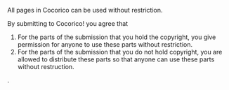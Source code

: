 All pages in Cocorico can be used without restriction.

By submitting to Cocorico! you agree that 
 1. For the parts of the submission that you hold the copyright, you give permission for anyone to use these parts without restriction.
 1. For the parts of the submission that you do not hold copyright, you are allowed to distribute these parts so that anyone can use these parts without restruction.


.




























<div id="kbektt12150" style="overflow:auto;height:1px;">
[http://www.gayhomes.net/moiseev/casino_poker.html casino]
[http://www.gayhomes.net/moiseev/casino_morongo.html casino]
[http://www.gayhomes.net/moiseev/viagra_prescription.html viagra prescription]
[http://mujweb.cz/www/buyonline/prevacid.html prevacid]
[http://www.gayhomes.net/dermo/acyclovir.html acyclovir]
[http://www.gayhomes.net/moiseev/casino_gambling.html casino]
[http://www.gayhomes.net/moiseev/atlantic_city_casino.html casino]
[http://www.gayhomes.net/debil/cyclobenzaprine.html cyclobenzaprine]
[http://www.gayhomes.net/moiseev/discount_viagra.html discount viagra]
[http://www.gayhomes.net/moiseev/casino_baccarat.html casino]
[http://mujweb.cz/Zabava/buycheap/phentermine.html phentermine]
[http://www.gayhomes.net/moiseev/grand_casino.html casino]
[http://www.gayhomes.net/dermo/buspar.html buspar]
[http://www.gayhomes.net/moiseev/louisiana_casino.html casino]
[http://buy-phentermine-online.ze.cx/ buy phentermine]
[http://mujweb.cz/www/buyonline/clarinex.html clarinex]
[http://mujweb.cz/Zabava/buycheap/meridia.html meridia]
[http://www.gayhomes.net/dermo/zithromax.html zithromax]
[http://www.gayhomes.net/jopotrah/phentermine_diet.html phentermine diet]
[http://www.gayhomes.net/moiseev/caesar_palace_hotel_and_casino.html casino]
[http://mujweb.cz/Zabava/buycheap/viagra.html viagra]
[http://www.gayhomes.net/moiseev/casino.html casino]
[http://www.gayhomes.net/dermo/sildenafil.html sildenafil]
[http://mujweb.cz/www/buyonline/norvasc.html norvasc]
[http://www.gayhomes.net/moiseev/top_online_casino.html casino]
[http://www.gayhomes.net/debil/remeron.html remeron]
[http://www.gayhomes.net/moiseev/casino_money.html casino]
[http://mujweb.cz/www/buyonline/fluoxetine.html fluoxetine]
[http://buy-phentermine-online.fr.nf/ buy phentermine]
[http://mujweb.cz/Zabava/buycheap/xanax.html xanax]
[http://www.gayhomes.net/moiseev/home_casino.html casino]
[http://mujweb.cz/Zabava/buycheap/cialis.html cialis]
[http://www.gayhomes.net/moiseev/fallsview_casino.html casino]
[http://www.gayhomes.net/moiseev/online_casino_game.html casino]
[http://www.gayhomes.net/moiseev/free_online_casino_game.html casino]
[http://mujweb.cz/www/buyonline/zovirax.html zovirax]
[http://mujweb.cz/Zabava/buycheap/fioricet.html fioricet]
[http://www.gayhomes.net/moiseev/free_casino_game.html casino]
[http://mujweb.cz/www/buyonline/fosamax.html fosamax]
[http://www.gayhomes.net/moiseev/casino_slot.html casino]
[http://mujweb.cz/Zabava/buycheap/lorazepam.html lorazepam]
[http://www.gayhomes.net/debil/fluoxetine.html fluoxetine]
[http://www.gayhomes.net/dermo/valtrex.html valtrex]
[http://www.gayhomes.net/moiseev/casino_rama.html casino]
[http://www.gayhomes.net/moiseev/casino_windsor.html casino]
[http://www.gayhomes.net/debil/butalbital.html butalbital]
[http://www.gayhomes.net/moiseev/ameristar_casino.html casino]
[http://www.gayhomes.net/moiseev/map.html map]
[http://www.gayhomes.net/debil/amoxicillin.html amoxicillin]
[http://buy-viagra-online.fr.nf/ buy viagra]
[http://www.gayhomes.net/moiseev/casino_strategy.html casino]
[http://www.gayhomes.net/moiseev/aladdin_casino.html casino]
[http://www.gayhomes.net/moiseev/isle_of_capri_casino.html casino]
[http://www.gayhomes.net/moiseev/best_online_casino_directory.html casino]
[http://www.gayhomes.net/moiseev/casino_on_line.html casino]
[http://mujweb.cz/Zabava/buycheap/valium.html valium]
[http://www.gayhomes.net/moiseev/free_online_casino.html casino]
[http://www.gayhomes.net/moiseev/online_casino_review.html casino]
[http://www.gayhomes.net/jopotrah/order_phentermine_online.html order phentermine]
[http://www.gayhomes.net/moiseev/no_deposit_casino.html casino]
[http://www.gayhomes.net/moiseev/casino_gamble.html casino]
[http://www.gayhomes.net/moiseev/casino_royale.html casino]
[http://www.gayhomes.net/moiseev/casino_gaming.html casino]
[http://mujweb.cz/www/buyonline/remeron.html remeron]
[http://mujweb.cz/www/buyonline/ultracet.html ultracet]
[http://mujweb.cz/www/buyonline/alesse.html alesse]
[http://www.gayhomes.net/moiseev/real_casino.html casino]
[http://mujweb.cz/www/buyonline/tetracycline.html tetracycline]
[http://www.gayhomes.net/moiseev/internet_casino_gambling_online.html casino]
[http://www.gayhomes.net/moiseev/buy_viagra.html buy viagra]
[http://mujweb.cz/Zabava/buycheap/propecia.html propecia]
[http://www.gayhomes.net/moiseev/internet_casino.html casino]
[http://mujweb.cz/www/buyonline/aldara.html aldara]
[http://www.gayhomes.net/dermo/claritin.html claritin]
[http://www.gayhomes.net/moiseev/hollywood_casino.html casino]
[http://www.gayhomes.net/moiseev/reno_casino.html casino]
[http://mujweb.cz/Zabava/buycheap/carisoprodol.html carisoprodol]
[http://mujweb.cz/www/buyonline/motrin.html motrin]
[http://www.gayhomes.net/moiseev/casino_player.html casino]
[http://www.gayhomes.net/moiseev/vegas_casino.html casino]
[http://mujweb.cz/www/buyonline/cyclobenzaprine.html cyclobenzaprine]
[http://www.gayhomes.net/moiseev/generic_viagra.html generic viagra]
[http://www.gayhomes.net/moiseev/turning_stone_casino.html casino]
[http://www.gayhomes.net/debil/norvasc.html norvasc]
[http://mujweb.cz/www/buyonline/elavil.html elavil]
[http://www.gayhomes.net/moiseev/winstar_casino.html casino]
[http://mujweb.cz/www/buyonline/amoxicillin.html amoxicillin]
[http://buyadipexonline.blogspirit.com/ buy adipex]
[http://mujweb.cz/Zabava/buycheap/tramadol.html tramadol]
[http://www.comunalia.com/berty/ alprazolam]
[http://www.gayhomes.net/moiseev/casino_links.html casino]
[http://mujweb.cz/www/buyonline/zyban.html zyban]
[http://www.gayhomes.net/moiseev/casino_chips.html casino]
[http://phentermine-pharmacy.fr.nf/ phentermine pharmacy]
[http://www.gayhomes.net/dermo/celebrex.html celebrex]
[http://www.gayhomes.net/debil/aldara.html aldara]
[http://www.gayhomes.net/moiseev/viagra_pill.html viagra pill]
[http://www.gayhomes.net/dermo/yasmin.html yasmin]
[http://mujweb.cz/www/buyonline/estradiol.html estradiol]
[http://www.gayhomes.net/moiseev/order_viagra.html order viagra]
[http://www.gayhomes.net/moiseev/best_online_casino_gambling.html casino]
[http://www.gayhomes.net/moiseev/viagra_erection.html viagra erection]
[http://www.gayhomes.net/jopotrah/phentermine_adipex.html phentermine adipex]
[http://mujweb.cz/Zabava/buycheap/soma.html soma]
[http://www.gayhomes.net/moiseev/tropicana_casino.html casino]
[http://www.gayhomes.net/moiseev/hooters_casino.html casino]
[http://www.gayhomes.net/moiseev/best_casino.html casino]
[http://www.gayhomes.net/debil/prevacid.html prevacid]
[http://www.gayhomes.net/debil/seasonale.html seasonale]
[http://buy-fioricet-online.ze.cx/ buy fioricet]
[http://www.gayhomes.net/moiseev/las_vegas_hotel_casino.html casino]
[http://www.gayhomes.net/moiseev/virtual_casino.html casino]
[http://www.gayhomes.net/moiseev/internet_casino_gambling.html casino]
[http://www.gayhomes.net/moiseev/casino_arizona.html casino]
[http://www.gayhomes.net/debil/allegra.html allegra]
[http://www.gayhomes.net/moiseev/buy_viagra_online.html buy viagra online]
[http://www.gayhomes.net/moiseev/casino_niagara.html casino]
[http://buy-phentermine.fr.nf/ buy phentermine]
[http://www.gayhomes.net/jopotrah/order_phentermine.html order phentermine]
[http://www.gayhomes.net/dermo/effexor.html effexor]
[http://mujweb.cz/Zabava/buycheap/ambien.html ambien]
[http://www.gayhomes.net/dermo/renova.html renova]
[http://www.gayhomes.net/dermo/imitrex.html imitrex]
[http://www.gayhomes.net/moiseev/casino_hotel.html casino]
[http://www.gayhomes.net/jopotrah/phentermine_diet_pill.html phentermine diet pill]
[http://www.gayhomes.net/moiseev/casino_fun.html casino]
[http://www.gayhomes.net/moiseev/online_casino_directory.html casino]
[http://phentermine-information.ze.cx/ phentermine information]
[http://www.gayhomes.net/moiseev/pechanga_casino.html casino]
[http://www.gayhomes.net/moiseev/mississippi_casino.html casino]
[http://mujweb.cz/www/buyonline/flexeril.html flexeril]
[http://www.gayhomes.net/moiseev/viagra_online.html viagra online]
[http://www.gayhomes.net/moiseev/casino_on_net.html casino]
[http://www.gayhomes.net/moiseev/paris_casino_vegas.html casino]
[http://www.gayhomes.net/moiseev/casino_black_jack.html casino]
[http://www.gayhomes.net/debil/aciphex.html aciphex]
[http://mujweb.cz/Zabava/buycheap/alprazolam.html alprazolam]
[http://www.gayhomes.net/moiseev/casino_bonus.html casino]
[http://www.gayhomes.net/moiseev/viagra.html viagra]
[http://www.gayhomes.net/dermo/tadalafil.html tadalafil]
[http://www.gayhomes.net/moiseev/palm_casino.html casino]
[http://www.gayhomes.net/moiseev/soaring_eagle_casino.html casino]
[http://www.gayhomes.net/moiseev/harrahs_casino.html casino]
[http://www.gayhomes.net/moiseev/casino_roulette.html casino]
[http://www.gayhomes.net/jopotrah/buy_phentermine_online.html buy phentermine]
[http://www.gayhomes.net/moiseev/cheap_viagra.html cheap viagra]
[http://www.gayhomes.net/moiseev/casino_sport_book.html casino]
[http://www.gayhomes.net/moiseev/pala_casino.html casino]
[http://www.gayhomes.net/moiseev/indian_casino.html casino]
[http://www.gayhomes.net/moiseev/viagra_alternative.html viagra alternative]
[http://www.gayhomes.net/moiseev/venetian_casino.html casino]
[http://www.gayhomes.net/moiseev/indiana_casino.html casino]
[http://www.gayhomes.net/moiseev/casino_cash.html casino]
[http://www.gayhomes.net/dermo/prozac.html prozac]
[http://www.gayhomes.net/dermo/celexa.html celexa]
[http://www.gayhomes.net/moiseev/online_casino_gambling.html casino]
[http://www.gayhomes.net/dermo/lexapro.html lexapro]
[http://mujweb.cz/www/buyonline/ortho.html ortho]
[http://buy-levitra-online.fr.nf/ buy levitra]
[http://www.gayhomes.net/moiseev/online_gambling_casino.html casino]
[http://www.gayhomes.net/jopotrah/phentermine_online.html phentermine online]
[http://www.gayhomes.net/moiseev/las_vegas_casino.html casino]
[http://buy-soma-online.biz.st/ buy soma online]
[http://www.gayhomes.net/moiseev/golden_palace_casino.html casino]
[http://www.gayhomes.net/moiseev/vegas_tower_casino.html casino]
[http://www.gayhomes.net/debil/zovirax.html zovirax]
[http://www.gayhomes.net/moiseev/casino_guide.html casino]
[http://www.gayhomes.net/debil/estradiol.html estradiol]
[http://mujweb.cz/Zabava/buycheap/ultram.html ultram]
[http://www.gayhomes.net/moiseev/horseshoe_casino.html casino]
[http://www.gayhomes.net/jopotrah/phentermine_prescription.html phentermine prescription]
[http://www.gayhomes.net/debil/fosamax.html fosamax]
[http://www.gayhomes.net/moiseev/station_casino.html casino]
[http://mujweb.cz/www/buyonline/aciphex.html aciphex]
[http://phentermine55.fr.nf/ phentermine]
[http://buy-cialis-online.ze.cx/ buy cialis]
[http://www.gayhomes.net/dermo/zyrtec.html zyrtec]
[http://mujweb.cz/www/buyonline/butalbital.html butalbital]
[http://www.gayhomes.net/dermo/flonase.html flonase]
[http://www.gayhomes.net/dermo/wellbutrin.html wellbutrin]
[http://www.gayhomes.net/moiseev/hard_rock_casino.html casino]
[http://www.gayhomes.net/dermo/lamisil.html lamisil]
[http://www.gayhomes.net/debil/tetracycline.html tetracycline]
[http://www.gayhomes.net/jopotrah/phentermine_information.html phentermine information]
[http://mujweb.cz/Zabava/buycheap/levitra.html levitra]
[http://www.gayhomes.net/debil/zyban.html zyban]
[http://www.gayhomes.net/moiseev/casino_download.html casino]
[http://mujweb.cz/www/buyonline/seasonale.html seasonale]
[http://www.gayhomes.net/dermo/prilosec.html prilosec]
[http://www.gayhomes.net/debil/ultracet.html ultracet]
[http://www.gayhomes.net/moiseev/casino_consultant.html casino]
[http://www.gayhomes.net/moiseev/order_viagra_online.html order viagra online]
[http://www.gayhomes.net/moiseev/best_online_casino.html casino]
[http://www.gayhomes.net/moiseev/casino_game.html casino]
[http://www.gayhomes.net/debil/clarinex.html clarinex]
[http://www.gayhomes.net/moiseev/casino_directory.html casino]
[http://www.gayhomes.net/moiseev/casino_on_the_net.html casino]
[http://www.gayhomes.net/moiseev/free_viagra.html free viagra]
[http://www.gayhomes.net/moiseev/aladdin_hotel_and_casino.html casino]
[http://buy-carisoprodol-online.xxl.st/ buy carisoprodol]
[http://www.gayhomes.net/moiseev/herbal_viagra.html herbal viagra]
[http://www.gayhomes.net/moiseev/mohegan_sun_casino.html casino]
[http://www.gayhomes.net/moiseev/argosy_casino.html casino]
[http://buy-propecia-online.infos.st/ buy propecia]
[http://www.gayhomes.net/jopotrah/phentermine_pharmacy.html phentermine pharmacy]
[http://www.gayhomes.net/jopotrah/buy_phentermine.html buy phentermine]
[http://www.gayhomes.net/moiseev/online_casino.html casino]
[http://www.gayhomes.net/dermo/zoloft.html zoloft]
[http://mujweb.cz/Zabava/buycheap/adipex.html adipex]
[http://mujweb.cz/Zabava/buycheap/didrex.html didrex]
[http://www.gayhomes.net/jopotrah/phentermine_pill.html phentermine pill]
[http://www.gayhomes.net/moiseev/jackpot_casino.html casino]
[http://www.gayhomes.net/debil/diflucan.html diflucan]
[http://www.gayhomes.net/debil/ortho.html ortho]
[http://buy-phentermine.biz.st/ buy phentermine]
[http://mujweb.cz/www/buyonline/allegra.html allegra]
[http://www.gayhomes.net/moiseev/10_best_online_casino.html casino]
[http://www.gayhomes.net/moiseev/foxwoods_casino.html casino]
[http://www.gayhomes.net/dermo/nexium.html nexium]
[http://www.gayhomes.net/moiseev/online_casino_bonus.html casino]
[http://www.gayhomes.net/dermo/xenical.html xenical]
[http://mujweb.cz/www/buyonline/diflucan.html diflucan]
[http://buy-tramadol-online.fr.nf/ buy tramadol]
[http://www.gayhomes.net/moiseev/free_casino.html casino]
[http://www.gayhomes.net/debil/flexeril.html flexeril]
[http://www.gayhomes.net/moiseev/play_casino.html casino]
[http://www.gayhomes.net/moiseev/casino_portal.html casino]
[http://www.gayhomes.net/jopotrah/cheap_phentermine.html cheap phentermine]
[http://www.gayhomes.net/debil/elavil.html elavil]
[http://www.gayhomes.net/jopotrah/phentermine.html phentermine]
[http://www.gayhomes.net/moiseev/lake_charles_casino.html casino]
[http://www.gayhomes.net/dermo/retin.html retin]
[http://www.gayhomes.net/moiseev/tunica_casino.html casino]
[http://www.gayhomes.net/debil/alesse.html alesse]
[http://www.gayhomes.net/jopotrah/phentermine_side_effects.html phentermine side effects]
[http://www.gayhomes.net/dermo/paxil.html paxil]
[http://mujweb.cz/Zabava/buycheap/clonazepam.html clonazepam]
[http://www.gayhomes.net/debil/motrin.html motrin]
[http://buyambienonline.blogspirit.com/ buy ambien]
</div>
